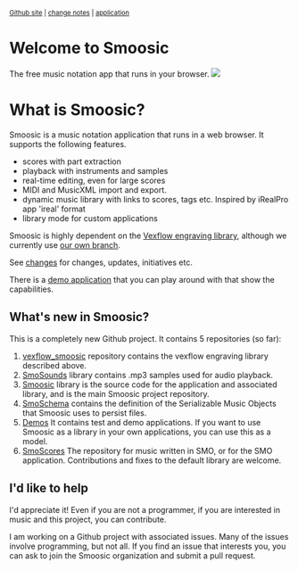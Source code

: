 <sub>[Github site](https://github.com/Smoosic/smoosic) | [change notes](https://smoosic.github.io/Smoosic/changes.html) | [application](https://smoosic.github.io/Smoosic/release/html/smoosic.html)<sub> 
# Welcome to Smoosic
The free music notation app that runs in your browser.
![](https://imgur.com/nUIRh31.png)
# What is Smoosic?
Smoosic is a music notation application that runs in a web browser.  It supports the following features.

* scores with part extraction
* playback with instruments and samples
* real-time editing, even for large scores
* MIDI and MusicXML import and export.
* dynamic music library with links to scores, tags etc.  Inspired by iRealPro app 'ireal' format
* library mode for custom applications

Smoosic is highly dependent on the [Vexflow engraving library](https://github.com/0xfe/vexflow), although we currently use 
[our own branch](https://github.com/Smoosic/vexflow_smoosic).

See [changes](https://smoosic.github.io/Smoosic/changes.md) for changes, updates, initiatives etc.

There is a [demo application](https://smoosic.github.io/Smoosic/release/html/smoosic.html) that you can play around with that show the capabilities.

## What's new in Smoosic?
This is a completely new Github project.  It contains 5 repositories (so far):

1. [vexflow_smoosic](https://github.com/Smoosic/vexflow_smoosic) repository contains the vexflow engraving library described above.
2. [SmoSounds](https://github.com/Smoosic/SmoSounds) library contains .mp3 samples used for audio playback.
3. [Smoosic](https://github.com/Smoosic/Smoosic) library is the source code for the application and associated library, and is the main Smoosic project repository.
4. [SmoSchema](https://github.com/Smoosic/SmoSchema) contains the definition of the Serializable Music Objects that Smoosic 
uses to persist files. 
5. [Demos](https://github.com/Smoosic/Demos) It contains test and demo applications.  If you want to use Smoosic as a library in your own applications, you can use this as a model. 
6. [SmoScores](https://github.com/Smoosic/SmoScores)  The repository for music written in SMO, or for the SMO application.  Contributions and fixes to the default library are welcome.

## I'd like to help
I'd appreciate it!  Even if you are not a programmer, if you are interested in music and this project, you can contribute.

I am working on a Github project with associated issues.  Many of the issues involve programming, but not all.  If you find an issue that 
interests you, you can ask to join the Smoosic organization and submit a pull request.





 
